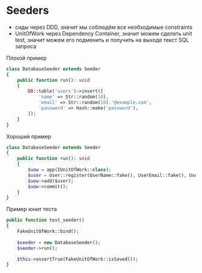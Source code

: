 # Seeders

- сиды через DDD, значит мы соблюдём все необходимые constraints
- UnitOfWork через Dependency Container, значит можем сделать unit test, значит можем его подменить и получить на выходе текст SQL запроса

Плохой пример
```php
class DatabaseSeeder extends Seeder
{
    public function run(): void
    {
        DB::table('users')->insert([
            'name' => Str::random(10),
            'email' => Str::random(10).'@example.com',
            'password' => Hash::make('password'),
        ]);
    }
}
```

Хороший пример
```php
class DatabaseSeeder extends Seeder
{
    public function run(): void
    {
        $uow = app(IUnitOfWork::class);
        $user = User::register(UserName::fake(), UserEmail::fake(), UserPassword::of('password'));       
        $uow->add($user);
        $uow->commit();
    }
}
```

Пример юнит теста
```php
public function test_seeder()
{
    FakeUnitOfWork::bind();
    
    $seeder = new DatabaseSeeder();
    $seeder->run();

    $this->assertTrue(FakeUnitOfWork::isSaved());
}
```
